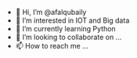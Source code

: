 - 👋 Hi, I’m @afalqubaily
- 👀 I’m interested in IOT and Big data
- 🌱 I’m currently learning Python
- 💞️ I’m looking to collaborate on ...
- 📫 How to reach me ...

<!---
afalqubaily/afalqubaily is a ✨ special ✨ repository because its `README.md` (this file) appears on your GitHub profile.
You can click the Preview link to take a look at your changes.
--->
